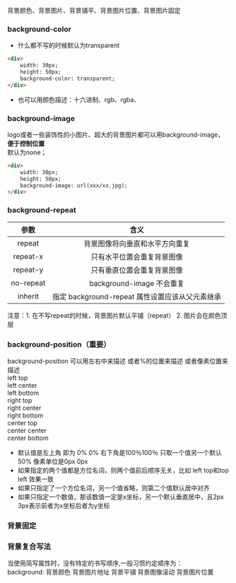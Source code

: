 背景颜色、背景图片、背景铺平、背景图片位置、背景图片固定
### background-color
- 什么都不写的时候默认为transparent
```html
<div>
    width: 30px;
    height: 50px;
    background-color: transparent;
</div>
```
- 也可以用颜色描述：十六进制、rgb、rgba、
### background-image
logo或者一些装饰性的小图片、超大的背景图片都可以用background-image，**便于控制位置**  
默认为none；  
```html
<div>
    width: 30px;
    height: 50px;
    background-image: url(xxx/xx.jpg);
</div>
```
### background-repeat
|   参数    |                      含义                       |
| :-------: | :---------------------------------------------: |
|  repeat   |         背景图像将向垂直和水平方向重复          |
| repeat-x  |           只有水平位置会重复背景图像            |
| repeat-y  |           只有垂直位置会重复背景图像            |
| no-repeat |            background-image 不会重复            |
|  inherit  | 指定 background-repeat 属性设置应该从父元素继承 |

注意：1. 在不写repeat的时候，背景图片默认平铺（repeat）
2. 图片会在颜色顶层
### background-position（重要）
background-position 可以用左右中来描述 或者%的位置来描述 或者像素位置来描述  
left top  
left center  
left bottom  
right top  
right center  
right bottom  
center top  
center center  
center bottom    
- 默认值是左上角 即为 0% 0% 右下角是100％100％ 只取一个值另一个默认50%  像素单位是0px 0px
- 如果指定的两个值都是方位名词，则两个值前后顺序无关，比如 left top和top left 效果一致
- 如果只指定了一个方位名词，另一个值省略，则第二个值默认居中对齐
- 如果只指定一个数值，那该数值一定是x坐标，另一个默认垂直居中，且2px 3px表示前者为x坐标后者为y坐标
### 背景固定
<!--scroll: 背景图片相对于容器位置固定
            fixed: 背景图片相对于浏览器窗口固定
            local: 背景图片相对于容器内容位置固定-->
<!--background-size 100% 100%为纵横上全覆盖背景 会拉伸图片 
            cover和contain 会保留背景图片的纵横比：
            cover	此时会保持图像的纵横比并将图像缩放成将完全覆盖背景定位区域的最小大小。
            contain	此时会保持图像的纵横比并将图像缩放成将适合背景定位区域的最大大小。-->
### 背景复合写法
当使用简写属性时，没有特定的书写顺序,一般习惯约定顺序为：  
background: 背景颜色 背景图片地址 背景平铺 背景图像滚动 背景图片位置

            